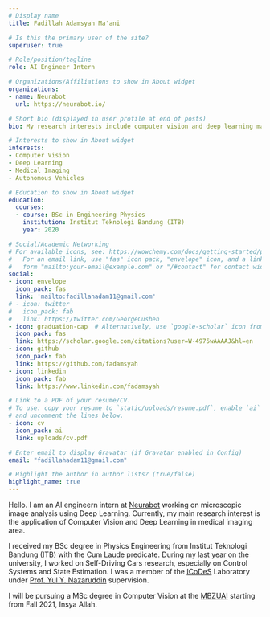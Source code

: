 ```yaml
---
# Display name
title: Fadillah Adamsyah Ma'ani

# Is this the primary user of the site?
superuser: true

# Role/position/tagline
role: AI Engineer Intern

# Organizations/Affiliations to show in About widget
organizations:
- name: Neurabot
  url: https://neurabot.io/

# Short bio (displayed in user profile at end of posts)
bio: My research interests include computer vision and deep learning matter, especially on the area of medical imaging and autonomous vehicles.

# Interests to show in About widget
interests:
- Computer Vision
- Deep Learning
- Medical Imaging
- Autonomous Vehicles

# Education to show in About widget
education:
  courses:
  - course: BSc in Engineering Physics
    institution: Institut Teknologi Bandung (ITB)
    year: 2020

# Social/Academic Networking
# For available icons, see: https://wowchemy.com/docs/getting-started/page-builder/#icons
#   For an email link, use "fas" icon pack, "envelope" icon, and a link in the
#   form "mailto:your-email@example.com" or "/#contact" for contact widget.
social:
- icon: envelope
  icon_pack: fas
  link: 'mailto:fadillahadam11@gmail.com'
# - icon: twitter
#   icon_pack: fab
#   link: https://twitter.com/GeorgeCushen
- icon: graduation-cap  # Alternatively, use `google-scholar` icon from `ai` icon pack
  icon_pack: fas
  link: https://scholar.google.com/citations?user=W-4975wAAAAJ&hl=en
- icon: github
  icon_pack: fab
  link: https://github.com/fadamsyah
- icon: linkedin
  icon_pack: fab
  link: https://www.linkedin.com/fadamsyah

# Link to a PDF of your resume/CV.
# To use: copy your resume to `static/uploads/resume.pdf`, enable `ai` icons in `params.toml`, 
# and uncomment the lines below.
- icon: cv
  icon_pack: ai
  link: uploads/cv.pdf

# Enter email to display Gravatar (if Gravatar enabled in Config)
email: "fadillahadam11@gmail.com"

# Highlight the author in author lists? (true/false)
highlight_name: true
---
```


Hello. I am an AI engineern intern at [Neurabot](https://neurabot.io/en) working on microscopic image analysis using Deep Learning. Currently, my main research interest is the application of Computer Vision and Deep Learning in medical imaging area.

I received my BSc degree in Physics Engineering from Institut Teknologi Bandung (ITB) with the Cum Laude predicate. During my last year on the university, I worked on Self-Driving Cars research, especially on Control Systems and State Estimation. I was a member of the [ICoDeS](https://ik.fti.itb.ac.id/lab-icodes/) Laboratory under [Prof. Yul Y. Nazaruddin](https://scholar.google.com/citations?user=Rve3vEYAAAAJ&hl=en) supervision.

I will be pursuing a MSc degree in Computer Vision at the [MBZUAI](https://mbzuai.ac.ae/) starting from Fall 2021, Insya Allah.
